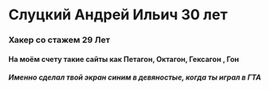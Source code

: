 # Слуцкий Андрей Ильич 30 лет 

### Хакер со стажем 29 Лет
#### На моём счету такие сайты как Петагон, Октагон, Гексагон , Гон
##### Именно сделал твой экран синим в девяностые, когда ты играл в ГТА